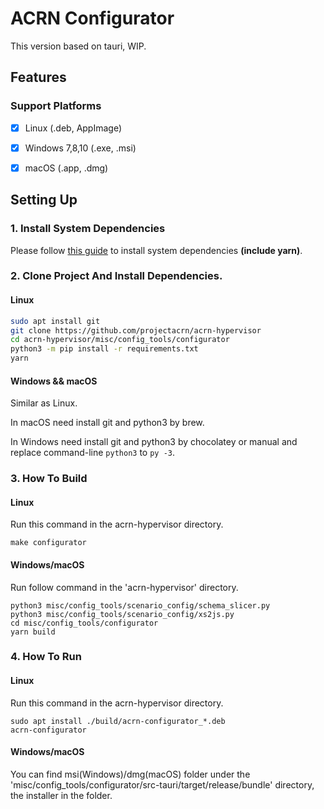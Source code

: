 # ACRN Configurator

This version based on tauri, WIP.

## Features

### Support Platforms

- [x] Linux (.deb, AppImage)
- [x] Windows 7,8,10 (.exe, .msi)
- [x] macOS (.app, .dmg)


## Setting Up

### 1. Install System Dependencies

Please follow [this guide](https://tauri.studio/docs/getting-started/prerequisites)
to install system dependencies **(include yarn)**.

### 2. Clone Project And Install Dependencies.

#### Linux

```bash
sudo apt install git
git clone https://github.com/projectacrn/acrn-hypervisor
cd acrn-hypervisor/misc/config_tools/configurator
python3 -m pip install -r requirements.txt
yarn
```

#### Windows && macOS

Similar as Linux. 

In macOS need install git and python3 by brew. 

In Windows need install git and python3 by chocolatey or manual and replace command-line `python3` to `py -3`.

### 3. How To Build

#### Linux

Run this command in the acrn-hypervisor directory.

```shell
make configurator
```

#### Windows/macOS

Run follow command in the 'acrn-hypervisor' directory. 

```shell
python3 misc/config_tools/scenario_config/schema_slicer.py
python3 misc/config_tools/scenario_config/xs2js.py
cd misc/config_tools/configurator
yarn build
```

### 4. How To Run

#### Linux

Run this command in the acrn-hypervisor directory.

```shell
sudo apt install ./build/acrn-configurator_*.deb
acrn-configurator
```

#### Windows/macOS

You can find msi(Windows)/dmg(macOS) folder under the 
'misc/config_tools/configurator/src-tauri/target/release/bundle'
directory, the installer in the folder.

